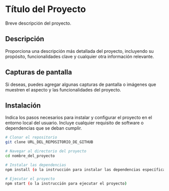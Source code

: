 # Título del Proyecto

Breve descripción del proyecto.

## Descripción

Proporciona una descripción más detallada del proyecto, incluyendo su propósito, funcionalidades clave y cualquier otra información relevante.

## Capturas de pantalla

Si deseas, puedes agregar algunas capturas de pantalla o imágenes que muestren el aspecto y las funcionalidades del proyecto.

## Instalación

Indica los pasos necesarios para instalar y configurar el proyecto en el entorno local del usuario. Incluye cualquier requisito de software o dependencias que se deban cumplir.

```bash
# Clonar el repositorio
git clone URL_DEL_REPOSITORIO_DE_GITHUB

# Navegar al directorio del proyecto
cd nombre_del_proyecto

# Instalar las dependencias
npm install (o la instrucción para instalar las dependencias específicas)

# Ejecutar el proyecto
npm start (o la instrucción para ejecutar el proyecto)
